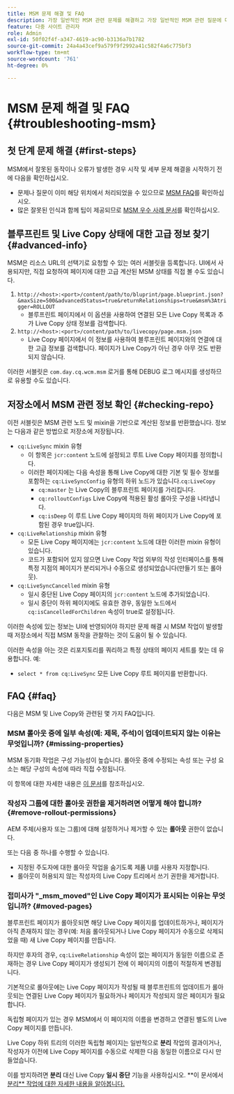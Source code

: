```yaml
---
title: MSM 문제 해결 및 FAQ
description: 가장 일반적인 MSM 관련 문제를 해결하고 가장 일반적인 MSM 관련 질문에 대한 답변을 얻는 방법을 알아봅니다.
feature: 다중 사이트 관리자
role: Admin
exl-id: 50f02f4f-a347-4619-ac90-b3136a7b1782
source-git-commit: 24a4a43cef9a579f9f2992a41c582f4a6c775bf3
workflow-type: tm+mt
source-wordcount: '761'
ht-degree: 0%

---
```


# MSM 문제 해결 및 FAQ {#troubleshooting-msm}

## 첫 단계 문제 해결 {#first-steps}

MSM에서 잘못된 동작이나 오류가 발생한 경우 시작 및 세부 문제 해결을 시작하기 전에 다음을 확인하십시오.

* 문제나 질문이 이미 해당 위치에서 처리되었을 수 있으므로 [MSM FAQ](#faq)를 확인하십시오.
* 많은 잘못된 인식과 함께 팁이 제공되므로 [MSM 우수 사례 문서](best-practices.md)를 확인하십시오.

## 블루프린트 및 Live Copy 상태에 대한 고급 정보 찾기 {#advanced-info}

MSM은 리소스 URL의 선택기로 요청할 수 있는 여러 서블릿을 등록합니다. UI에서 사용되지만, 직접 요청하여 페이지에 대한 고급 계산된 MSM 상태를 직접 볼 수도 있습니다.

1. `http://<host>:<port>/content/path/to/bluprint/page.blueprint.json?&maxSize=500&advancedStatus=true&returnRelationships=true&msm%3Atrigger=ROLLOUT`
   * 블루프린트 페이지에서 이 옵션을 사용하여 연결된 모든 Live Copy 목록과 추가 Live Copy 상태 정보를 검색합니다.
1. `http://<host>:<port>/content/path/to/livecopy/page.msm.json`
   * Live Copy 페이지에서 이 정보를 사용하여 블루프린트 페이지와의 연결에 대한 고급 정보를 검색합니다. 페이지가 Live Copy가 아닌 경우 아무 것도 반환되지 않습니다.

이러한 서블릿은 `com.day.cq.wcm.msm` 로거를 통해 DEBUG 로그 메시지를 생성하므로 유용할 수도 있습니다.

## 저장소에서 MSM 관련 정보 확인 {#checking-repo}

이전 서블릿은 MSM 관련 노드 및 mixin을 기반으로 계산된 정보를 반환했습니다. 정보는 다음과 같은 방법으로 저장소에 저장됩니다.

* `cq:LiveSync` mixin 유형
   * 이 항목은 `jcr:content` 노드에 설정되고 루트 Live Copy 페이지를 정의합니다.
   * 이러한 페이지에는 다음 속성을 통해 Live Copy에 대한 기본 및 필수 정보를 포함하는 `cq:LiveSyncConfig` 유형의 하위 노드가 있습니다.`cq:LiveCopy`
      * `cq:master` 는 Live Copy의 블루프린트 페이지를 가리킵니다.
      * `cq:rolloutConfigs` Live Copy에 적용된 활성 롤아웃 구성을 나타냅니다.
      * `cq:isDeep` 이 루트 Live Copy 페이지의 하위 페이지가 Live Copy에 포함된 경우 true입니다.
* `cq:LiveRelationship` mixin 유형
   * 모든 Live Copy 페이지에는 `jcr:content` 노드에 대한 이러한 mixin 유형이 있습니다.
   * 코드가 포함되어 있지 않으면 Live Copy 작업 외부의 작성 인터페이스를 통해 특정 지점의 페이지가 분리되거나 수동으로 생성되었습니다(만들기 또는 롤아웃).
* `cq:LiveSyncCancelled` mixin 유형
   * 일시 중단된 Live Copy 페이지의 `jcr:content` 노드에 추가되었습니다.
   * 일시 중단이 하위 페이지에도 유효한 경우, 동일한 노드에서 `cq:isCancelledForChildren` 속성이 true로 설정됩니다.

이러한 속성에 있는 정보는 UI에 반영되어야 하지만 문제 해결 시 MSM 작업이 발생할 때 저장소에서 직접 MSM 동작을 관찰하는 것이 도움이 될 수 있습니다.

이러한 속성을 아는 것은 리포지토리를 쿼리하고 특정 상태의 페이지 세트를 찾는 데 유용합니다. 예:

* `select * from cq:LiveSync` 모든 Live Copy 루트 페이지를 반환합니다.

## FAQ {#faq}

다음은 MSM 및 Live Copy와 관련된 몇 가지 FAQ입니다.

### MSM 롤아웃 중에 일부 속성(예: 제목, 주석)이 업데이트되지 않는 이유는 무엇입니까? {#missing-properties}

MSM 동기화 작업은 구성 가능성이 높습니다. 롤아웃 중에 수정되는 속성 또는 구성 요소는 해당 구성의 속성에 따라 직접 수정됩니다.

이 항목에 대한 자세한 내용은 [이 문서](best-practices.md)를 참조하십시오.

### 작성자 그룹에 대한 롤아웃 권한을 제거하려면 어떻게 해야 합니까? {#remove-rollout-permissions}

AEM 주체(사용자 또는 그룹)에 대해 설정하거나 제거할 수 있는 **롤아웃** 권한이 없습니다.

또는 다음 중 하나를 수행할 수 있습니다.

* 지정된 주도자에 대한 롤아웃 작업을 숨기도록 제품 UI를 사용자 지정합니다.
* 롤아웃이 허용되지 않는 작성자의 Live Copy 트리에서 쓰기 권한을 제거합니다.

### 접미사가 &quot;_msm_moved&quot;인 Live Copy 페이지가 표시되는 이유는 무엇입니까? {#moved-pages}

블루프린트 페이지가 롤아웃되면 해당 Live Copy 페이지를 업데이트하거나, 페이지가 아직 존재하지 않는 경우(예: 처음 롤아웃되거나 Live Copy 페이지가 수동으로 삭제되었을 때) 새 Live Copy 페이지를 만듭니다.

하지만 후자의 경우, `cq:LiveRelationship` 속성이 없는 페이지가 동일한 이름으로 존재하는 경우 Live Copy 페이지가 생성되기 전에 이 페이지의 이름이 적절하게 변경됩니다.

기본적으로 롤아웃에는 Live Copy 페이지가 작성될 때 블루프린트의 업데이트가 롤아웃되는 연결된 Live Copy 페이지가 필요하거나 페이지가 작성되지 않은 페이지가 필요합니다.

독립형 페이지가 있는 경우 MSM에서 이 페이지의 이름을 변경하고 연결된 별도의 Live Copy 페이지를 만듭니다.

Live Copy 하위 트리의 이러한 독립형 페이지는 일반적으로 **분리** 작업의 결과이거나, 작성자가 이전에 Live Copy 페이지를 수동으로 삭제한 다음 동일한 이름으로 다시 만들었습니다.

이를 방지하려면 **분리** 대신 Live Copy **일시 중단** 기능을 사용하십시오. **이 문서에서 [분리** 작업에 대한 자세한 내용을 알아봅니다.](creating-live-copies.md)
